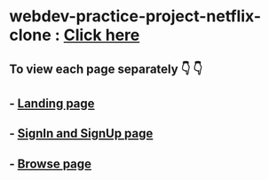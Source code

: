 # webdev-practice-project-netflix-clone : [Click here](https://webdev-practice-project-netflix-clone.vercel.app/)

## To view each page separately 👇 👇
## - [Landing page](https://webdev-practice-project-netflix-clone.vercel.app/)
## - [SignIn and SignUp page](https://webdev-practice-project-netflix-signinpage-clone.vercel.app/)
## - [Browse page](https://webdev-practice-project-netflix-browsepage-clone.vercel.app/)
